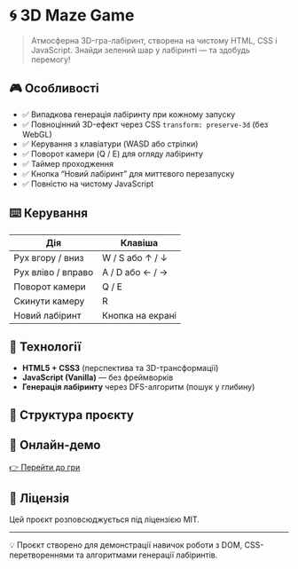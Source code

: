 # 🌀 3D Maze Game

> Атмосферна 3D-гра-лабіринт, створена на чистому HTML, CSS і JavaScript. Знайди зелений шар у лабіринті — та здобудь перемогу!

## 🎮 Особливості

- ✅ Випадкова генерація лабіринту при кожному запуску
- ✅ Повноцінний 3D-ефект через CSS `transform: preserve-3d` (без WebGL)
- ✅ Керування з клавіатури (WASD або стрілки)
- ✅ Поворот камери (Q / E) для огляду лабіринту
- ✅ Таймер проходження
- ✅ Кнопка “Новий лабіринт” для миттєвого перезапуску
- ✅ Повністю на чистому JavaScript

## ⌨️ Керування

| Дія                  | Клавіша               |
|----------------------|------------------------|
| Рух вгору / вниз     | W / S або ↑ / ↓       |
| Рух вліво / вправо   | A / D або ← / →       |
| Поворот камери       | Q / E                 |
| Скинути камеру       | R                     |
| Новий лабіринт       | Кнопка на екрані      |

## 🚀 Технології

- **HTML5 + CSS3** (перспектива та 3D-трансформації)
- **JavaScript (Vanilla)** — без фреймворків
- **Генерація лабіринту** через DFS-алгоритм (пошук у глибину)

## 📁 Структура проєкту

## 🔗 Онлайн-демо

[👉 Перейти до гри](https://твоє_ім’я.github.io/3d-maze-game/)

## 📜 Ліцензія

Цей проєкт розповсюджується під ліцензією MIT.

---

💡 Проєкт створено для демонстрації навичок роботи з DOM, CSS-перетвореннями та алгоритмами генерації лабіринтів.
